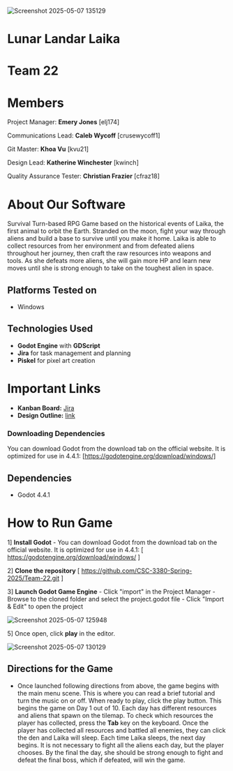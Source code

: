 
![Screenshot 2025-05-07 135129](https://github.com/user-attachments/assets/c765aa37-abe1-40b8-8bcd-5829c38530f0)

# Lunar Landar Laika
# Team 22

# Members
Project Manager: **Emery Jones** [elj174]

Communications Lead: **Caleb Wycoff** [crusewycoff1]

Git Master: **Khoa Vu** [kvu21]

Design Lead: **Katherine Winchester** [kwinch]

Quality Assurance Tester: **Christian Frazier** [cfraz18]

# About Our Software

Survival Turn-based RPG Game based on the historical events of Laika, the first animal to orbit the Earth. Stranded on the moon, fight your way through aliens and build a base to survive until you make it home.
Laika is able to collect resources from her environment and from defeated aliens throughout her journey, then craft the raw resources into weapons and tools. As she defeats more aliens, she will gain more HP and learn new moves until she is strong enough to take on the toughest alien in space.

## Platforms Tested on
- Windows

## Technologies Used
- **Godot Engine** with **GDScript**
-  **Jira** for task management and planning
-  **Piskel** for pixel art creation

# Important Links
- **Kanban Board:** [Jira](https://3108team22.atlassian.net/jira/software/projects/LLL/boards/1?atlOrigin=eyJpIjoiYjFkYzc5NmEwNGNjNDkwMTk4OWQyNTNiOTc4MWJjNDgiLCJwIjoiaiJ9)
- **Design Outline:** [link](https://lsumail2-my.sharepoint.com/:w:/r/personal/kwinch3_lsu_edu/Documents/Spring%202025/CSC%203380/Design%20Outline.docx?d=wb067e339ce00470aa6096ef1205f7dcb&csf=1&web=1&e=XQcuNl)

### Downloading Dependencies
You can download Godot from the download tab on the official website. It is optimized for use in 4.4.1: [https://godotengine.org/download/windows/]

## Dependencies
- Godot 4.4.1

# How to Run Game
1] **Install Godot**
	- You can download Godot from the download tab on the official website. 
 It is optimized for use in 4.4.1: [ https://godotengine.org/download/windows/ ] 

2] **Clone the repository** [ https://github.com/CSC-3380-Spring-2025/Team-22.git ]

3] **Launch Godot Game Engine**
	- Click "import" in the Project Manager
 	- Browse to the cloned folder and select the project.godot file
  	- Click "Import & Edit" to open the project
   
![Screenshot 2025-05-07 125948](https://github.com/user-attachments/assets/73adf2c2-f280-4821-952f-79c8c9803874)



5] Once open, click **play** in the editor.


![Screenshot 2025-05-07 130129](https://github.com/user-attachments/assets/ff034434-0f3c-4d39-b310-05abc03ae4bd)


## Directions for the Game
- Once launched following directions from above, the game begins with the main menu scene. This is where you can read a brief tutorial and turn the music on or off. When ready to play, click the play button. This begins the game on Day 1 out of 10. Each day has different resources and aliens that spawn on the tilemap. To check which resources the player has collected, press the **Tab** key on the keyboard. Once the player has collected all resources and battled all enemies, they can click the den and Laika will sleep. Each time Laika sleeps, the next day begins. It is not necessary to fight all the aliens each day, but the player chooses. By the final the day, she should be strong enough to fight and defeat the final boss, which if defeated, will win the game.



